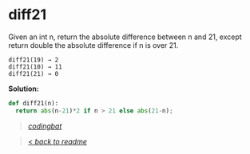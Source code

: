 # diff21

Given an int n, return the absolute difference between n and 21, except return double the absolute difference if n is over 21.

```
diff21(19) → 2
diff21(10) → 11
diff21(21) → 0
```

**Solution:**

```python
def diff21(n):
  return abs(n-21)*2 if n > 21 else abs(21-n); 
```

> _[codingbat](https://codingbat.com/prob/p197466)_

> [< _back to readme_](FINDREPLACEREADME)
